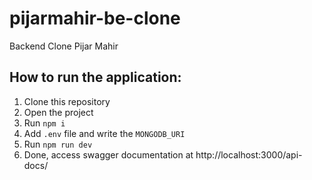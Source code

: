 
# pijarmahir-be-clone
Backend Clone Pijar Mahir 

## How to run the application:
1. Clone this repository
2. Open the project
3. Run `npm i`
4. Add `.env` file and write the `MONGODB_URI`
5. Run `npm run dev`
6. Done, access swagger documentation at http://localhost:3000/api-docs/
